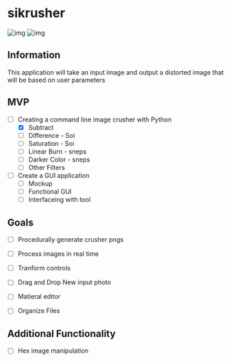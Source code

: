 # sikrusher
![img](/Examples/image_girl_input.png)
![img](/Examples/image_girl_output.png)

## Information
This application will take an input image and output a distorted image that will be based on user parameters

## MVP
- [ ] Creating a command line image crusher with Python
    - [x] Subtract 
    - [ ] Difference - Soi
    - [ ] Saturation - Soi
    - [ ] Linear Burn - sneps
    - [ ] Darker Color - sneps
    - [ ] Other Filters
- [ ] Create a GUI application
  - [ ] Mockup 
  - [ ] Functional GUI
  - [ ] Interfaceing with tool

## Goals
- [ ] Procedurally generate crusher pngs
- [ ] Process images in real time
- [ ] Tranform controls
- [ ] Drag and Drop New input photo
- [ ] Matieral editor
- [ ] Organize Files


## Additional Functionality
- [ ] Hex image manipulation 
